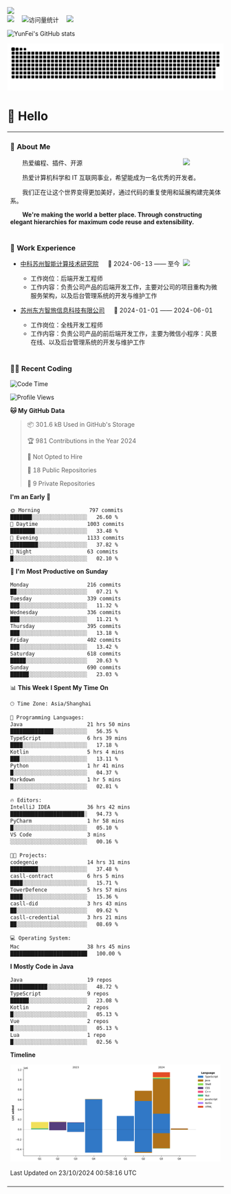   <!-- dynamic typing effect 动态打字效果 -->
  <div>
    <a href="http://yunfei.plus">
      <img src="https://readme-typing-svg.demolab.com?font=Fira+Code&pause=1000&width=435&lines=console.log(%22Hello%2C%20World%22);祝您今天愉快!&center=true&size=27" />
    </a>
  </div>

  <div>
    <a href="http://yunfei.plus/"><img src="https://img.shields.io/badge/Website-博客-8c36db" /></a>&emsp;
    <!-- visitor -->
    <img src="https://komarev.com/ghpvc/?username=yunfeidog&label=Views&color=orange&style=flat" alt="访问量统计" />&emsp;
    <!-- wakatime -->    
    <a href="https://wakatime.com/@yunfeidog"><img src="https://wakatime.com/badge/user/42d0678c-368b-448b-9a77-5d21c5b55352.svg" /></a>
  </div>

![YunFei's GitHub stats](https://github-readme-stats.vercel.app/api?username=yunfeidog)

![snake](./dist/github-contribution-grid-snake.svg)

#  🙋 Hello

<table>


<tr><td>

### 🤺 About Me

<img align="right" width="88" src="https://cdn.jsdelivr.net/gh/yunfeidog/yunfeidog/assets/images/jobs.png" />

<p>&emsp;&emsp;热爱编程、插件、开源</p>
<p>&emsp;&emsp;热爱计算机科学和 IT 互联网事业，希望能成为一名优秀的开发者。</p>
<p>&emsp;&emsp;我们正在让这个世界变得更加美好，通过代码的重复使用和延展构建完美体系。</p>
<p>&emsp;&emsp;<strong>We're making the world a better place. Through constructing elegant hierarchies for maximum code reuse and extensibility.</strong></p>

</td></tr> 

<tr><td>

### 🏢 Work Experience

<img align="right" width="88" src="https://cdn.jsdelivr.net/gh/yunfeidog/yunfeidog/assets/images/yuanze.png" />

- [中科苏州智能计算技术研究院](http://iict.ac.cn/sy) &emsp; 📌 2024-06-13 —— 至今

  - 工作岗位：后端开发工程师
  - 工作内容：负责公司产品的后端开发工作，主要对公司的项目重构为微服务架构，以及后台管理系统的开发与维护工作

- [苏州东方智旅信息科技有限公司](http://www.leyoobao.com/) &emsp; 📌 2024-01-01 —— 2024-06-01

    - 工作岗位：全栈开发工程师
    - 工作内容：负责公司产品的前后端开发工作，主要为微信小程序：风景在线、以及后台管理系统的开发与维护工作


</td></tr>

<tr><td>

### 👩‍💻 Recent Coding
<!--START_SECTION:waka-->
![Code Time](http://img.shields.io/badge/Code%20Time-1%2C930%20hrs-blue)

![Profile Views](http://img.shields.io/badge/Profile%20Views-18-blue)

**🐱 My GitHub Data** 

> 📦 301.6 kB Used in GitHub's Storage 
 > 
> 🏆 981 Contributions in the Year 2024
 > 
> 🚫 Not Opted to Hire
 > 
> 📜 18 Public Repositories 
 > 
> 🔑 9 Private Repositories 
 > 
**I'm an Early 🐤** 

```text
🌞 Morning                797 commits         ███████░░░░░░░░░░░░░░░░░░   26.60 % 
🌆 Daytime                1003 commits        ████████░░░░░░░░░░░░░░░░░   33.48 % 
🌃 Evening                1133 commits        █████████░░░░░░░░░░░░░░░░   37.82 % 
🌙 Night                  63 commits          █░░░░░░░░░░░░░░░░░░░░░░░░   02.10 % 
```
📅 **I'm Most Productive on Sunday** 

```text
Monday                   216 commits         ██░░░░░░░░░░░░░░░░░░░░░░░   07.21 % 
Tuesday                  339 commits         ███░░░░░░░░░░░░░░░░░░░░░░   11.32 % 
Wednesday                336 commits         ███░░░░░░░░░░░░░░░░░░░░░░   11.21 % 
Thursday                 395 commits         ███░░░░░░░░░░░░░░░░░░░░░░   13.18 % 
Friday                   402 commits         ███░░░░░░░░░░░░░░░░░░░░░░   13.42 % 
Saturday                 618 commits         █████░░░░░░░░░░░░░░░░░░░░   20.63 % 
Sunday                   690 commits         ██████░░░░░░░░░░░░░░░░░░░   23.03 % 
```


📊 **This Week I Spent My Time On** 

```text
🕑︎ Time Zone: Asia/Shanghai

💬 Programming Languages: 
Java                     21 hrs 50 mins      ██████████████░░░░░░░░░░░   56.35 % 
TypeScript               6 hrs 39 mins       ████░░░░░░░░░░░░░░░░░░░░░   17.18 % 
Kotlin                   5 hrs 4 mins        ███░░░░░░░░░░░░░░░░░░░░░░   13.11 % 
Python                   1 hr 41 mins        █░░░░░░░░░░░░░░░░░░░░░░░░   04.37 % 
Markdown                 1 hr 5 mins         █░░░░░░░░░░░░░░░░░░░░░░░░   02.81 % 

🔥 Editors: 
IntelliJ IDEA            36 hrs 42 mins      ████████████████████████░   94.73 % 
PyCharm                  1 hr 58 mins        █░░░░░░░░░░░░░░░░░░░░░░░░   05.10 % 
VS Code                  3 mins              ░░░░░░░░░░░░░░░░░░░░░░░░░   00.16 % 

🐱‍💻 Projects: 
codegenie                14 hrs 31 mins      █████████░░░░░░░░░░░░░░░░   37.48 % 
casll-contract           6 hrs 5 mins        ████░░░░░░░░░░░░░░░░░░░░░   15.71 % 
TowerDefence             5 hrs 57 mins       ████░░░░░░░░░░░░░░░░░░░░░   15.36 % 
casll-did                3 hrs 43 mins       ██░░░░░░░░░░░░░░░░░░░░░░░   09.62 % 
casll-credential         3 hrs 21 mins       ██░░░░░░░░░░░░░░░░░░░░░░░   08.69 % 

💻 Operating System: 
Mac                      38 hrs 45 mins      █████████████████████████   100.00 % 
```

**I Mostly Code in Java** 

```text
Java                     19 repos            ████████████░░░░░░░░░░░░░   48.72 % 
TypeScript               9 repos             ██████░░░░░░░░░░░░░░░░░░░   23.08 % 
Kotlin                   2 repos             █░░░░░░░░░░░░░░░░░░░░░░░░   05.13 % 
Vue                      2 repos             █░░░░░░░░░░░░░░░░░░░░░░░░   05.13 % 
Lua                      1 repo              █░░░░░░░░░░░░░░░░░░░░░░░░   02.56 % 
```



**Timeline**

![Lines of Code chart](https://raw.githubusercontent.com/yunfeidog/yunfeidog/main/assets/bar_graph.png)


 Last Updated on 23/10/2024 00:58:16 UTC
<!--END_SECTION:waka-->

</td></tr>




<tr><td>

